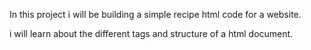 In this project i will be building a simple recipe html code for a website.

i will learn about the different tags and structure of a html document.